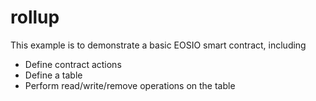 # rollup

This example is to demonstrate a basic EOSIO smart contract, including

- Define contract actions
- Define a table
- Perform read/write/remove operations on the table
